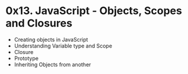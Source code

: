 # 0x13. JavaScript - Objects, Scopes and Closures

- Creating objects in JavaScript
- Understanding Variable type and Scope
- Closure
- Prototype
- Inheriting Objects from another
